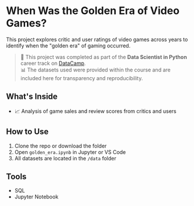 # When Was the Golden Era of Video Games?

This project explores critic and user ratings of video games across years to identify when the "golden era" of gaming occurred.

> 🧠 This project was completed as part of the **Data Scientist in Python** career track on [DataCamp](https://www.datacamp.com/).  
> 📊 The datasets used were provided within the course and are included here for transparency and reproducibility.

## What's Inside
- 📈 Analysis of game sales and review scores from critics and users

## How to Use
1. Clone the repo or download the folder
2. Open `golden_era.ipynb` in Jupyter or VS Code
3. All datasets are located in the `/data` folder

## Tools
- SQL
- Jupyter Notebook
